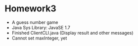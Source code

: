 # Homework3
- A guess number game
- Java Sys Library: JavaSE 1.7
- Finished ClientCLI.java (Display result and other messages)
- Cannot set maxInteger, yet

